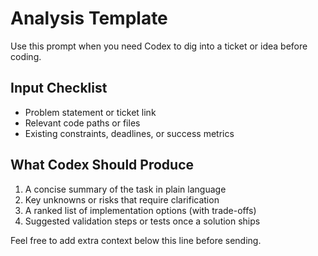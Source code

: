 # Analysis Template

Use this prompt when you need Codex to dig into a ticket or idea before coding.

## Input Checklist
- Problem statement or ticket link
- Relevant code paths or files
- Existing constraints, deadlines, or success metrics

## What Codex Should Produce
1. A concise summary of the task in plain language
2. Key unknowns or risks that require clarification
3. A ranked list of implementation options (with trade-offs)
4. Suggested validation steps or tests once a solution ships

Feel free to add extra context below this line before sending.

